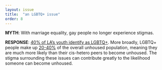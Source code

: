 ```yaml
---
layout: issue
title:  "an LGBTQ+ issue"
order: 8
---
```

<strong>MYTH</strong>: With marriage equality, gay people no longer experience stigmas.

<strong>RESPONSE</strong>: [40% of LA’s youth identify as LGBTQ+](https://lacontroller.org/press-releases/l-a-controller-maps-lgbtq-resources-to-connect-homeless-youth-with-services/). More broadly, LGBTQ+ people make up [20-40%](https://www.ncbi.nlm.nih.gov/pmc/articles/PMC6695950/) of the overall unhoused population, meaning they are much more likely than their cis-hetero peers to become unhoused. The stigma surrounding these issues can contribute greatly to the likelihood someone can become unhoused.